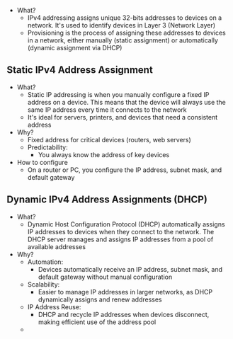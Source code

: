 - What?
	- IPv4 addressing assigns unique 32-bits addresses to devices on a network. It's used to identify devices in Layer 3 (Network Layer)
	- Provisioning is the process of assigning these addresses to devices in a network, either manually (static assignment) or automatically (dynamic assignment via DHCP)

## Static IPv4 Address Assignment
- What?
	- Static IP addressing is when you manually configure a fixed IP address on a device. This means that the device will always use the same IP address every time it connects to the network
	- It's ideal for servers, printers, and devices that need a consistent address
- Why?
	- Fixed address for critical devices (routers, web servers)
	- Predictability:
		- You always know the address of key devices
- How to configure
	- On a router or PC, you configure the IP address, subnet mask, and default gateway

## Dynamic IPv4 Address Assignments (DHCP)
- What?
	- Dynamic Host Configuration Protocol (DHCP) automatically assigns IP addresses to devices when they connect to the network. The DHCP server manages and assigns IP addresses from a pool of available addresses
- Why?
	- Automation:
		- Devices automatically receive an IP address, subnet mask, and default gateway without manual configuration
	- Scalability:
		- Easier to manage IP addresses in larger networks, as DHCP dynamically assigns and renew addresses
	- IP Address Reuse:
		- DHCP and recycle IP addresses when devices disconnect, making efficient use of the address pool
	- 